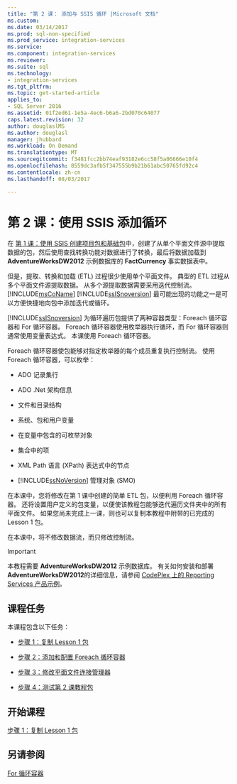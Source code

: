 ```yaml
---
title: "第 2 课： 添加与 SSIS 循环 |Microsoft 文档"
ms.custom: 
ms.date: 03/14/2017
ms.prod: sql-non-specified
ms.prod_service: integration-services
ms.service: 
ms.component: integration-services
ms.reviewer: 
ms.suite: sql
ms.technology:
- integration-services
ms.tgt_pltfrm: 
ms.topic: get-started-article
applies_to:
- SQL Server 2016
ms.assetid: 01f2ed61-1e5a-4ec6-b6a6-2bd070c64077
caps.latest.revision: 32
author: douglaslMS
ms.author: douglasl
manager: jhubbard
ms.workload: On Demand
ms.translationtype: MT
ms.sourcegitcommit: f3481fcc2bb74eaf93182e6cc58f5a06666e10f4
ms.openlocfilehash: 8559dc3afb5f347555b9b21b61abc50765fd92c4
ms.contentlocale: zh-cn
ms.lasthandoff: 08/03/2017

---
```

# <a name="lesson-2-adding-looping-with-ssis"></a>第 2 课：使用 SSIS 添加循环
在 [第 1 课：使用 SSIS 创建项目包和基础包](../integration-services/lesson-1-create-a-project-and-basic-package-with-ssis.md)中，创建了从单个平面文件源中提取数据的包，然后使用查找转换功能对数据进行了转换，最后将数据加载到 **AdventureWorksDW2012** 示例数据库的 **FactCurrency** 事实数据表中。  
  
但是，提取、转换和加载 (ETL) 过程很少使用单个平面文件。 典型的 ETL 过程从多个平面文件源提取数据。 从多个源提取数据需要采用迭代控制流。 [!INCLUDE[msCoName](../includes/msconame-md.md)] [!INCLUDE[ssISnoversion](../includes/ssisnoversion-md.md)] 最可能出现的功能之一是可以方便快捷地向包中添加迭代或循环。  
  
[!INCLUDE[ssISnoversion](../includes/ssisnoversion-md.md)] 为循环遍历包提供了两种容器类型：Foreach 循环容器和 For 循环容器。 Foreach 循环容器使用枚举器执行循环，而 For 循环容器则通常使用变量表达式。 本课使用 Foreach 循环容器。  
  
Foreach 循环容器使包能够对指定枚举器的每个成员重复执行控制流。 使用 Foreach 循环容器，可以枚举：  
  
-   ADO 记录集行  
  
-   ADO .Net 架构信息  
  
-   文件和目录结构  
  
-   系统、包和用户变量  
  
-   在变量中包含的可枚举对象  
  
-   集合中的项  
  
-   XML Path 语言 (XPath) 表达式中的节点  
  
-   [!INCLUDE[ssNoVersion](../includes/ssnoversion-md.md)] 管理对象 (SMO)  
  
在本课中，您将修改在第 1 课中创建的简单 ETL 包，以便利用 Foreach 循环容器。 还将设置用户定义的包变量，以便使该教程包能够迭代遍历文件夹中的所有平面文件。 如果您尚未完成上一课，则也可以复制本教程中附带的已完成的 Lesson 1 包。  
  
在本课中，将不修改数据流，而只修改控制流。  
  
> [!IMPORTANT]  
> 本教程需要 **AdventureWorksDW2012** 示例数据库。 有关如何安装和部署 **AdventureWorksDW2012**的详细信息，请参阅 [CodePlex 上的 Reporting Services 产品示例](http://go.microsoft.com/fwlink/p/?LinkID=526910)。  
  
## <a name="lesson-tasks"></a>课程任务  
本课程包含以下任务：  
  
-   [步骤 1：复制 Lesson 1 包](../integration-services/lesson-2-1-copying-the-lesson-1-package.md)  
  
-   [步骤 2：添加和配置 Foreach 循环容器](../integration-services/lesson-2-2-adding-and-configuring-the-foreach-loop-container.md)  
  
-   [步骤 3：修改平面文件连接管理器](../integration-services/lesson-2-3-modifying-the-flat-file-connection-manager.md)  
  
-   [步骤 4：测试第 2 课教程包](../integration-services/lesson-2-4-testing-the-lesson-2-tutorial-package.md)  
  
## <a name="start-the-lesson"></a>开始课程  
[步骤 1：复制 Lesson 1 包](../integration-services/lesson-2-1-copying-the-lesson-1-package.md)  
  
## <a name="see-also"></a>另请参阅  
[For 循环容器](../integration-services/control-flow/for-loop-container.md)  
  
  
  

